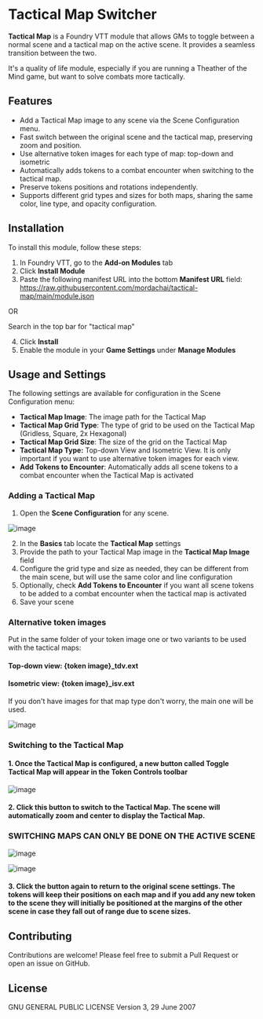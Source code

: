 # Tactical Map Switcher

**Tactical Map** is a Foundry VTT module that allows GMs to toggle between a normal scene and a tactical map on the active scene. It provides a seamless transition between the two.

It's a quality of life module, especially if you are running a Theather of the Mind game, but want to solve combats more tactically.

## Features

- Add a Tactical Map image to any scene via the Scene Configuration menu.
- Fast switch between the original scene and the tactical map, preserving zoom and position.
- Use alternative token images for each type of map: top-down and isometric
- Automatically adds tokens to a combat encounter when switching to the tactical map.
- Preserve tokens positions and rotations independently.
- Supports different grid types and sizes for both maps, sharing the same color, line type, and opacity configuration.

## Installation

To install this module, follow these steps:

1. In Foundry VTT, go to the **Add-on Modules** tab
2. Click **Install Module**
3. Paste the following manifest URL into the bottom **Manifest URL** field: 
https://raw.githubusercontent.com/mordachai/tactical-map/main/module.json

OR

Search in the top bar for "tactical map"

4. Click **Install**
5. Enable the module in your **Game Settings** under **Manage Modules**

## Usage and Settings

The following settings are available for configuration in the Scene Configuration menu:

- **Tactical Map Image**: The image path for the Tactical Map
- **Tactical Map Grid Type**: The type of grid to be used on the Tactical Map (Gridless, Square, 2x Hexagonal)
- **Tactical Map Grid Size**: The size of the grid on the Tactical Map
- **Tactical Map Type:** Top-down View and Isometric View. It is only important if you want to use alternative token images for each view. 
- **Add Tokens to Encounter**: Automatically adds all scene tokens to a combat encounter when the Tactical Map is activated

### Adding a Tactical Map

1. Open the **Scene Configuration** for any scene.

![image](https://github.com/user-attachments/assets/ef2d42d2-69a1-4b71-9592-40559256ca19)

2. In the **Basics** tab locate the **Tactical Map** settings
3. Provide the path to your Tactical Map image in the **Tactical Map Image** field
4. Configure the grid type and size as needed, they can be different from the main scene, but will use the same color and line configuration
5. Optionally, check **Add Tokens to Encounter** if you want all scene tokens to be added to a combat encounter when the tactical map is activated
6. Save your scene

### Alternative token images

Put in the same folder of your token image one or two variants to be used with the tactical maps:

#### Top-down view: {token image}_tdv.ext
#### Isometric view: {token image}_isv.ext

If you don't have images for that map type don't worry, the main one will be used.

![image](https://github.com/user-attachments/assets/af073b58-4ea2-4809-8c2f-28fbd4b43fc5)

### Switching to the Tactical Map

#### 1. Once the Tactical Map is configured, a new button called **Toggle Tactical Map** will appear in the Token Controls toolbar

![image](https://github.com/user-attachments/assets/67ddc0b4-1104-481d-adad-33c0c73d008a)

#### 2. Click this button to switch to the Tactical Map. The scene will automatically zoom and center to display the Tactical Map.

### SWITCHING MAPS CAN ONLY BE DONE ON THE **ACTIVE SCENE**

![image](https://github.com/user-attachments/assets/b2589eec-8645-4213-b0cc-bb3c968ccada)

![image](https://github.com/user-attachments/assets/f584fe67-79c7-463c-9e9a-69ac65b03c16)
   
#### 3. Click the button again to return to the original scene settings. The tokens will keep their positions on each map and if you add any new token to the scene they will initially be positioned at the margins of the other scene in case they fall out of range due to scene sizes. 

## Contributing

Contributions are welcome! Please feel free to submit a Pull Request or open an issue on GitHub.

## License
GNU GENERAL PUBLIC LICENSE Version 3, 29 June 2007



